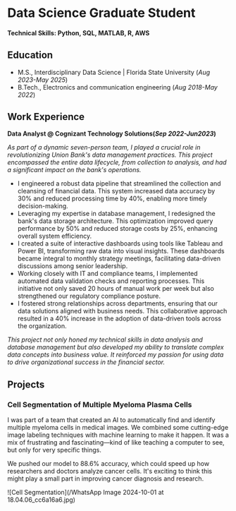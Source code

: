 # Data Science Graduate Student

#### Technical Skills: Python, SQL, MATLAB, R, AWS

## Education
- M.S., Interdisciplinary Data Science | Florida State University (_Aug 2023-May 2025_)
- B.Tech., Electronics and communication engineering (_Aug 2018-May 2022_)

## Work Experience
**Data Analyst @ Cognizant Technology Solutions(_Sep 2022-Jun2023_)**

_As part of a dynamic seven-person team, I played a crucial role in revolutionizing Union Bank's data management practices. This project encompassed the entire data lifecycle, from collection to analysis, and had a significant impact on the bank's operations._

- I engineered a robust data pipeline that streamlined the collection and cleansing of financial data. This system increased data accuracy by 30% and reduced processing time by 40%, enabling more timely decision-making.
- Leveraging my expertise in database management, I redesigned the bank's data storage architecture. This optimization improved query performance by 50% and reduced storage costs by 25%, enhancing overall system efficiency.
- I created a suite of interactive dashboards using tools like Tableau and Power BI, transforming raw data into visual insights. These dashboards became integral to monthly strategy meetings, facilitating data-driven discussions among senior leadership.
- Working closely with IT and compliance teams, I implemented automated data validation checks and reporting processes. This initiative not only saved 20 hours of manual work per week but also strengthened our regulatory compliance posture.
- I fostered strong relationships across departments, ensuring that our data solutions aligned with business needs. This collaborative approach resulted in a 40% increase in the adoption of data-driven tools across the organization.
  
_This project not only honed my technical skills in data analysis and database management but also developed my ability to translate complex data concepts into business value. It reinforced my passion for using data to drive organizational success in the financial sector._



## Projects
### Cell Segmentation of Multiple Myeloma Plasma Cells

I was part of a team that created an AI to automatically find and identify multiple myeloma cells in medical images. We combined some cutting-edge image labeling techniques with machine learning to make it happen. It was a mix of frustrating and fascinating—kind of like teaching a computer to see, but only for very specific things.

We pushed our model to 88.6% accuracy, which could speed up how researchers and doctors analyze cancer cells. It's exciting to think this might play a small part in improving cancer diagnosis and research.

![Cell Segmentation](/WhatsApp Image 2024-10-01 at 18.04.06_cc6a16a6.jpg)
